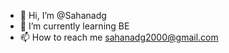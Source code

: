 - 👋 Hi, I’m @Sahanadg
- 🌱 I’m currently learning BE
- 📫 How to reach me sahanadg2000@gmail.com

<!---
Sahanadg/Sahanadg is a ✨ special ✨ repository because its `README.md` (this file) appears on your GitHub profile.
You can click the Preview link to take a look at your changes.
--->
